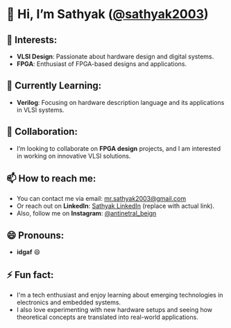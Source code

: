 # 👋 Hi, I’m **Sathyak** ([@sathyak2003](https://github.com/sathyak2003))

## 👀 Interests:
- **VLSI Design**: Passionate about hardware design and digital systems.  
- **FPGA**: Enthusiast of FPGA-based designs and applications.  

## 🌱 Currently Learning:
- **Verilog**: Focusing on hardware description language and its applications in VLSI systems.

## 💞️ Collaboration:
- I’m looking to collaborate on **FPGA design** projects, and I am interested in working on innovative VLSI solutions.

## 📫 How to reach me:
- You can contact me via email: [mr.sathyak2003@gmail.com](mailto:mr.sathyak2003@gmail.com)  
- Or reach out on **LinkedIn**: [Sathyak LinkedIn](https://www.linkedin.com/in/yourprofile) (replace with actual link).  
- Also, follow me on **Instagram**: [@antinetral_beign](https://www.instagram.com/antinetral_beign)

## 😄 Pronouns:
- **idgaf** 😄 

## ⚡ Fun fact:
- I'm a tech enthusiast and enjoy learning about emerging technologies in electronics and embedded systems.  
- I also love experimenting with new hardware setups and seeing how theoretical concepts are translated into real-world applications.



<!---
sathyak2003/sathyak2003 is a ✨ special ✨ repository because its `README.md` (this file) appears on your GitHub profile.
You can click the Preview link to take a look at your changes.
--->
